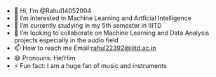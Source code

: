 - 👋 Hi, I’m @Rahul14052004
- 👀 I’m interested in Machine Learning and Artficial Intelligence
- 🌱 I’m currently studying in my 5th semester in IIITD
- 💞️ I’m looking to collaborate on Machine Learning and Data Analysis projects especially in the audio field
- 📫 How to reach me Email:rahul22392@iiitd.ac.in
- 😄 Pronouns: He/Him
- ⚡ Fun fact: I am a huge fan of music and instruments

<!---
Rahul14052004/Rahul14052004 is a ✨ special ✨ repository because its `README.md` (this file) appears on your GitHub profile.
You can click the Preview link to take a look at your changes.
--->
